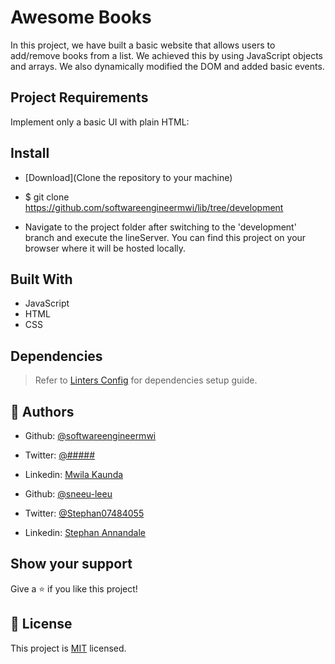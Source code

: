 # Awesome Books

In this project, we have built a basic website that allows users to add/remove books from a list. We achieved this by using JavaScript objects and arrays. We also dynamically modified the DOM and added basic events.

## Project Requirements

Implement only a basic UI with plain HTML:

## Install

- [Download](Clone the repository to your machine)

- $ git clone https://github.com/softwareengineermwi/lib/tree/development

- Navigate to the project folder after switching to the 'development' branch and execute the lineServer. You can find this project on your browser where it will be hosted locally.


## Built With

- JavaScript
- HTML
- CSS

## Dependencies

> Refer to [Linters Config](https://github.com/sneeu-leeu/linters-config) for dependencies setup guide.

## 👤 Authors

- Github: [@softwareengineermwi](https://github.com/softwareengineermwi)
- Twitter: [@#####](https://twitter.com/swengineermwi)
- Linkedin: [Mwila Kaunda](https://www.linkedin.com/in/mwila-kaunda-5479b2168)

- Github: [@sneeu-leeu](https://github.com/sneeu-leeu)
- Twitter: [@Stephan07484055](https://twitter.com/Stephan07484055)
- Linkedin: [Stephan Annandale](https://www.linkedin.com/in/stephan-annandale-a4b4931a9/)

## Show your support

Give a ⭐️ if you like this project!


## 📝 License

This project is [MIT](lic.url) licensed.
